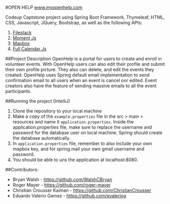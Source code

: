 #OPEN HELP
www.myopenhelp.com

Codeup Captstone project using Spring Boot Framework, Thymeleaf, HTML, CSS, Javascript, JQuery, Bootstrap,
as well as the following APIs:

1. [Filestack](https://www.filestack.com/)
1. [Moment Js](https://momentjs.com/)
1. [Mapbox](https://www.mapbox.com/)
1. [Full Calendar Js](https://fullcalendar.io/)

##Project Description
OpenHelp is a portal for users to create and enroll in volunteer events. With OpenHelp users
can also edit their profile and submit their own profile picture. They also can delete, and edit
the events they created. OpenHelp uses Spring default email implementation to send
confirmation email to all users when an event is cancel oor edited. Event creators also have the
feature of sending massive emails to all the event participants.

##Running the project (IntelliJ)
1. Clone the repository to your local machine
1. Make a copy of the `example.properties` file in the src > main > resources and
name it `application.properties`. Inside the application.properties file, make sure to replace
the username and password for the database user on local machine. Spring should create
the database automatically.
1. In `application.properties` file, remember to also include your own mapbox key, and for spring.mail your own
gmail username and password.
1. You should be able to uns the application at localhost:8080.

##Contributors:
* Bryan Walsh - https://github.com/WalshCBryan
* Roger Mayer - https://github.com/roger-mayer
* Christian Crousser Kaiman - https://github.com/ChristianCrousser
* Eduardo Valerio Gamez - https://github.com/evaleriog
